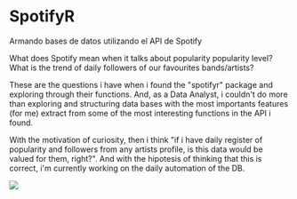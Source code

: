 # SpotifyR
Armando bases de datos utilizando el API de Spotify


What does Spotify mean when it talks about popularity popularity level? What is the trend of daily followers of our favourites bands/artists?

These are the questions i have when i found the "spotifyr" package and exploring through their functions. And, as a Data Analyst, i couldn't do more than exploring and structuring
data bases with the most importants features (for me) extract from some of the most interesting functions in the API i found.

With the motivation of curiosity, then i think "if i have daily register of popularity and followers from any artists profile, is this data would be valued
for them, right?". And with the hipotesis of thinking that this is correct, i'm currently working on the daily automation of the DB.

<img src='https://www.giastinchi.com/assets/work-in-progress.jpg'>
